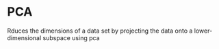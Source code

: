 # PCA
Rduces the dimensions of a data set by projecting the data onto a lower-dimensional subspace
using pca
